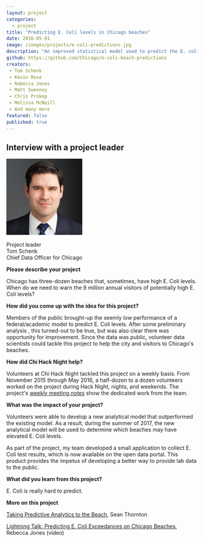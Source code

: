 ```yaml
---
layout: project
categories: 
  - project
title: "Predicting E. Coli levels in Chicago beaches"
date: 2016-05-01
image: /images/projects/e-coli-predictions.jpg
description: "An improved statistical model used to predict the E. coli levels at Chicago's beaches to determine whether a beach advisory is issued to warn swimmers of potentially high levels of bacteria."
github: https://github.com/Chicago/e-coli-beach-predictions
creators: 
 - Tom Schenk
 - Kevin Rose
 - Rebecca Jones
 - Matt Sweeney
 - Chris Prokop
 - Melissa McNeill
 - And many more
featured: false
published: true
---
```


<h2>Interview with a project leader</h2>

<p class='pull-left'>
<img class='img-rounded project-headshot hidden-phone' src='/images/people/tom_schenk_jr.jpg' alt='Tom Schenk' />
</p>

<p>
Project leader<br />
Tom Schenk<br />
Chief Data Officer for Chicago
</p>

<div class='clearfix'></div>

**Please describe your project**

Chicago has three-dozen beaches that, sometimes, have high E. Coli levels. When do we need to warn the 9 million annual visitors of potentially high E. Coli levels?

**How did you come up with the idea for this project?**

Members of the public brought-up the seemly low performance of a federal/academic model to predict E. Coli levels. After some preliminary analysis , this turned-out to be true, but was also clear there was opportunity for improvement. Since the data was public, volunteer data scientists could tackle this project to help the city and visitors to Chicago's beaches.

**How did Chi Hack Night help?**

Volunteers at Chi Hack Night tackled this project on a weekly basis. From November 2015 through May 2016, a half-dozen to a dozen volunteers worked on the project during Hack Night, nights, and weekends. The project's [weekly meeting notes](https://github.com/Chicago/e-coli-beach-predictions/wiki/ChiHackNight-Meeting-Notes) show the dedicated work from the team.

**What was the impact of your project?**

Volunteers were able to develop a new analytical model that outperformed the existing model. As a result, during the summer of 2017, the new analytical model will be used to determine which beaches may have elevated E. Coli levels.

As part of the project, my team developed a small application to collect E. Coli test results, which is now available on the open data portal. This product provides the impetus of developing a better way to provide lab data to the public.

**What did you learn from this project?**

E. Coli is really hard to predict.

**More on this project**

[Taking Predictive Analytics to the Beach](/blog/2016/06/23/taking-predictive-analytics-to-the-beach.html), Sean Thornton

[Lightning Talk: Predicting E. Coli Exceedances on Chicago Beaches](https://www.youtube.com/watch?v=A9UPmQFACEA), Rebecca Jones (video)